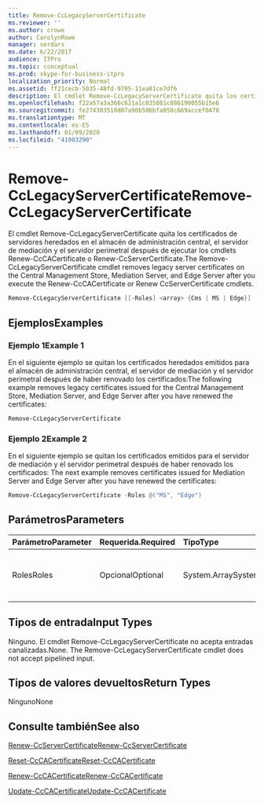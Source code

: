 ```yaml
---
title: Remove-CcLegacyServerCertificate
ms.reviewer: ''
ms.author: crowe
author: CarolynRowe
manager: serdars
ms.date: 6/22/2017
audience: ITPro
ms.topic: conceptual
ms.prod: skype-for-business-itpro
localization_priority: Normal
ms.assetid: ff21cecb-5035-48fd-9705-11ea81ce7df6
description: El cmdlet Remove-CcLegacyServerCertificate quita los certificados de servidores heredados en el almacén de administración central, el servidor de mediación y el servidor perimetral después de ejecutar los cmdlets Renew-CcCACertificate o Renew-CcServerCertificate.
ms.openlocfilehash: f22a57a3a366c621a1c035881c886190055b15e6
ms.sourcegitcommit: fe274303510d07a90b506bfa050c669accef0476
ms.translationtype: MT
ms.contentlocale: es-ES
ms.lasthandoff: 01/09/2020
ms.locfileid: "41003290"
---
```

# <a name="remove-cclegacyservercertificate"></a><span data-ttu-id="a1530-103">Remove-CcLegacyServerCertificate</span><span class="sxs-lookup"><span data-stu-id="a1530-103">Remove-CcLegacyServerCertificate</span></span>
 
<span data-ttu-id="a1530-104">El cmdlet Remove-CcLegacyServerCertificate quita los certificados de servidores heredados en el almacén de administración central, el servidor de mediación y el servidor perimetral después de ejecutar los cmdlets Renew-CcCACertificate o Renew-CcServerCertificate.</span><span class="sxs-lookup"><span data-stu-id="a1530-104">The Remove-CcLegacyServerCertificate cmdlet removes legacy server certificates on the Central Management Store, Mediation Server, and Edge Server after you execute the Renew-CcCACertificate or Renew CcServerCertificate cmdlets.</span></span>
  
```powershell
Remove-CcLegacyServerCertificate [[-Roles] <array> {Cms | MS | Edge}] 
```

## <a name="examples"></a><span data-ttu-id="a1530-105">Ejemplos</span><span class="sxs-lookup"><span data-stu-id="a1530-105">Examples</span></span>
<span data-ttu-id="a1530-106"><a name="Examples"> </a></span><span class="sxs-lookup"><span data-stu-id="a1530-106"></span></span>

### <a name="example-1"></a><span data-ttu-id="a1530-107">Ejemplo 1</span><span class="sxs-lookup"><span data-stu-id="a1530-107">Example 1</span></span>

<span data-ttu-id="a1530-108">En el siguiente ejemplo se quitan los certificados heredados emitidos para el almacén de administración central, el servidor de mediación y el servidor perimetral después de haber renovado los certificados:</span><span class="sxs-lookup"><span data-stu-id="a1530-108">The following example removes legacy certificates issued for the Central Management Store, Mediation Server, and Edge Server after you have renewed the certificates:</span></span>
  
```powershell
Remove-CcLegacyServerCertificate
```

### <a name="example-2"></a><span data-ttu-id="a1530-109">Ejemplo 2</span><span class="sxs-lookup"><span data-stu-id="a1530-109">Example 2</span></span>

<span data-ttu-id="a1530-110">En el siguiente ejemplo se quitan los certificados emitidos para el servidor de mediación y el servidor perimetral después de haber renovado los certificados: </span><span class="sxs-lookup"><span data-stu-id="a1530-110">The next example removes certificates issued for Mediation Server and Edge Server after you have renewed the certificates:</span></span> 
  
```powershell
Remove-CcLegacyServerCertificate -Roles @("MS", "Edge") 
```

## <a name="parameters"></a><span data-ttu-id="a1530-111">Parámetros</span><span class="sxs-lookup"><span data-stu-id="a1530-111">Parameters</span></span>
<span data-ttu-id="a1530-112"><a name="Examples"> </a></span><span class="sxs-lookup"><span data-stu-id="a1530-112"></span></span>

|<span data-ttu-id="a1530-113">**Parámetro**</span><span class="sxs-lookup"><span data-stu-id="a1530-113">**Parameter**</span></span>|<span data-ttu-id="a1530-114">**Requerida.**</span><span class="sxs-lookup"><span data-stu-id="a1530-114">**Required**</span></span>|<span data-ttu-id="a1530-115">**Tipo**</span><span class="sxs-lookup"><span data-stu-id="a1530-115">**Type**</span></span>|<span data-ttu-id="a1530-116">**Descripción**</span><span class="sxs-lookup"><span data-stu-id="a1530-116">**Description**</span></span>|
|:-----|:-----|:-----|:-----|
| <span data-ttu-id="a1530-117">Roles</span><span class="sxs-lookup"><span data-stu-id="a1530-117">Roles</span></span> <br/> |<span data-ttu-id="a1530-118">Opcional</span><span class="sxs-lookup"><span data-stu-id="a1530-118">Optional</span></span>  <br/> |<span data-ttu-id="a1530-119">System.Array</span><span class="sxs-lookup"><span data-stu-id="a1530-119">System.Array</span></span>  <br/> | <span data-ttu-id="a1530-120">Matriz de roles de servidor de Cloud Connector.</span><span class="sxs-lookup"><span data-stu-id="a1530-120">Array of Cloud Connector server roles.</span></span> <br/> |
   
## <a name="input-types"></a><span data-ttu-id="a1530-121">Tipos de entrada</span><span class="sxs-lookup"><span data-stu-id="a1530-121">Input Types</span></span>
<span data-ttu-id="a1530-122"><a name="InputTypes"> </a></span><span class="sxs-lookup"><span data-stu-id="a1530-122"></span></span>

<span data-ttu-id="a1530-p101">Ninguno. El cmdlet Remove-CcLegacyServerCertificate no acepta entradas canalizadas.</span><span class="sxs-lookup"><span data-stu-id="a1530-p101">None. The Remove-CcLegacyServerCertificate cmdlet does not accept pipelined input.</span></span>
  
## <a name="return-types"></a><span data-ttu-id="a1530-125">Tipos de valores devueltos</span><span class="sxs-lookup"><span data-stu-id="a1530-125">Return Types</span></span>
<span data-ttu-id="a1530-126"><a name="ReturnTypes"> </a></span><span class="sxs-lookup"><span data-stu-id="a1530-126"></span></span>

<span data-ttu-id="a1530-127">Ninguno</span><span class="sxs-lookup"><span data-stu-id="a1530-127">None</span></span>
  
## <a name="see-also"></a><span data-ttu-id="a1530-128">Consulte también</span><span class="sxs-lookup"><span data-stu-id="a1530-128">See also</span></span>
<span data-ttu-id="a1530-129"><a name="ReturnTypes"> </a></span><span class="sxs-lookup"><span data-stu-id="a1530-129"></span></span>

[<span data-ttu-id="a1530-130">Renew-CcServerCertificate</span><span class="sxs-lookup"><span data-stu-id="a1530-130">Renew-CcServerCertificate</span></span>](renew-ccservercertificate.md)
  
[<span data-ttu-id="a1530-131">Reset-CcCACertificate</span><span class="sxs-lookup"><span data-stu-id="a1530-131">Reset-CcCACertificate</span></span>](reset-cccacertificate.md)
  
[<span data-ttu-id="a1530-132">Renew-CcCACertificate</span><span class="sxs-lookup"><span data-stu-id="a1530-132">Renew-CcCACertificate</span></span>](renew-cccacertificate.md)
  
[<span data-ttu-id="a1530-133">Update-CcCACertificate</span><span class="sxs-lookup"><span data-stu-id="a1530-133">Update-CcCACertificate</span></span>](update-cccacertificate.md)
  

